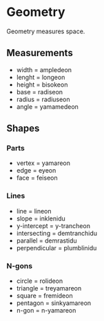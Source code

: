 # Geometry
Geometry measures space.

## Measurements
- width = ampledeon
- lenght = longeon
- height = bisokeon
- base = radiseon
- radius = radiuseon
- angle = yamamedeon

## Shapes
### Parts
- vertex = yamareon
- edge = eyeon
- face = feiseon

### Lines
- line = lineon
- slope = inklenidu
- y-intercept = y-trancheon
- intersecting = demtranchidu
- parallel = demrastidu
- perpendicular = plumblinidu

### N-gons
- circle = rolideon
- triangle = treyamareon
- square = fremideon
- pentagon = sinkyamareon
- n-gon = n-yamareon
